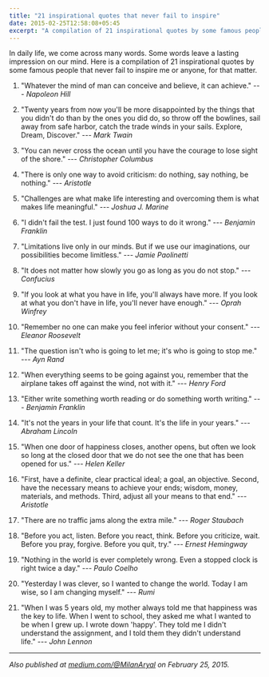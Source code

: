 ```yaml
---
title: "21 inspirational quotes that never fail to inspire"
date: 2015-02-25T12:58:08+05:45
excerpt: "A compilation of 21 inspirational quotes by some famous people that never fail to inspire."
---
```


In daily life, we come across many words. Some words leave a lasting impression on our mind. Here is a compilation of 21 inspirational quotes by some famous people that never fail to inspire me or anyone, for that matter.

1. "Whatever the mind of man can conceive and believe, it can achieve." --- *Napoleon Hill*

2. "Twenty years from now you'll be more disappointed by the things that you didn't do than by the ones you did do, so throw off the bowlines, sail away from safe harbor, catch the trade winds in your sails. Explore, Dream, Discover." --- *Mark Twain*

3. "You can never cross the ocean until you have the courage to lose sight of the shore." --- *Christopher Columbus*

4. "There is only one way to avoid criticism: do nothing, say nothing, be nothing." --- *Aristotle*

5. "Challenges are what make life interesting and overcoming them is what makes life meaningful." --- *Joshua J. Marine*

6. "I didn't fail the test. I just found 100 ways to do it wrong." --- *Benjamin Franklin*

7. "Limitations live only in our minds. But if we use our imaginations, our possibilities become limitless." --- *Jamie Paolinetti*

8. "It does not matter how slowly you go as long as you do not stop." --- *Confucius*

9. "If you look at what you have in life, you'll always have more. If you look at what you don't have in life, you'll never have enough." --- *Oprah Winfrey*

10. "Remember no one can make you feel inferior without your consent." --- *Eleanor Roosevelt*

11. "The question isn't who is going to let me; it's who is going to stop me." --- *Ayn Rand*

12. "When everything seems to be going against you, remember that the airplane takes off against the wind, not with it." --- *Henry Ford*

13. "Either write something worth reading or do something worth writing." --- *Benjamin Franklin*

14. "It's not the years in your life that count. It's the life in your years." --- *Abraham Lincoln*

15. "When one door of happiness closes, another opens, but often we look so long at the closed door that we do not see the one that has been opened for us." --- *Helen Keller*

16. "First, have a definite, clear practical ideal; a goal, an objective. Second, have the necessary means to achieve your ends; wisdom, money, materials, and methods. Third, adjust all your means to that end." --- *Aristotle*

17. "There are no traffic jams along the extra mile." --- *Roger Staubach*

18. "Before you act, listen. Before you react, think. Before you criticize, wait. Before you pray, forgive. Before you quit, try." --- *Ernest Hemingway*

19. "Nothing in the world is ever completely wrong. Even a stopped clock is right twice a day." --- *Paulo Coelho*

20. "Yesterday I was clever, so I wanted to change the world. Today I am wise, so I am changing myself." --- *Rumi*

21. "When I was 5 years old, my mother always told me that happiness was the key to life. When I went to school, they asked me what I wanted to be when I grew up. I wrote down 'happy'. They told me I didn't understand the assignment, and I told them they didn't understand life." --- *John Lennon*

---

*Also published at [medium.com/&#64;MilanAryal](//medium.com/@MilanAryal/21-inspirational-quotes-that-never-fail-to-inspire-6349b03465e9) on February 25, 2015.*
